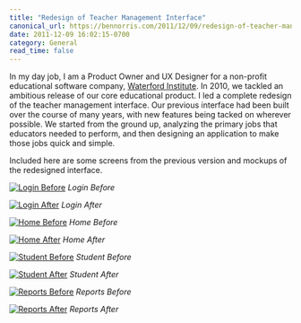 ```yaml
---
title: "Redesign of Teacher Management Interface"
canonical_url: https://bennorris.com/2011/12/09/redesign-of-teacher-management-interface
date: 2011-12-09 16:02:15-0700
category: General
read_time: false
---
```


In my day job, I am a Product Owner and UX Designer for a non-profit educational software company, [Waterford Institute](https://www.waterford.org). In 2010, we tackled an ambitious release of our core educational product. I led a complete redesign of the teacher management interface. Our previous interface had been built over the course of many years, with new features being tacked on wherever possible. We started from the ground up, analyzing the primary jobs that educators needed to perform, and then designing an application to make those jobs quick and simple.

Included here are some screens from the previous version and mockups of the redesigned interface.

[![Login Before](https://media.bennorris.com/images/bennorris/uploads/2019/a0fa4f849c.png "Login Before")](https://media.bennorris.com/images/bennorris/uploads/2019/a0fa4f849c.png)
*Login Before*

[![Login After](https://media.bennorris.com/images/bennorris/uploads/2019/7544da036e.png "Login After")](https://media.bennorris.com/images/bennorris/uploads/2019/7544da036e.png)
*Login After*

[![Home Before](https://media.bennorris.com/images/bennorris/uploads/2019/84fa1918a7.png "Home Before")](https://media.bennorris.com/images/bennorris/uploads/2019/84fa1918a7.png)
*Home Before*

[![Home After](https://media.bennorris.com/images/bennorris/uploads/2019/c3b58f3715.png "Home After")](https://media.bennorris.com/images/bennorris/uploads/2019/c3b58f3715.png)
*Home After*

[![Student Before](https://media.bennorris.com/images/bennorris/uploads/2019/0514576ca8.png "Student Before")](https://media.bennorris.com/images/bennorris/uploads/2019/0514576ca8.png)
*Student Before*

[![Student After](https://media.bennorris.com/images/bennorris/uploads/2019/fae95cb1ac.png "Student After")](https://media.bennorris.com/images/bennorris/uploads/2019/fae95cb1ac.png)
*Student After*

[![Reports Before](https://media.bennorris.com/images/bennorris/uploads/2019/d92c387817.png "Reports Before")](https://media.bennorris.com/images/bennorris/uploads/2019/d92c387817.png)
*Reports Before*

[![Reports After](https://media.bennorris.com/images/bennorris/uploads/2019/652d96c9c7.png "Reports After")](https://media.bennorris.com/images/bennorris/uploads/2019/652d96c9c7.png)
*Reports After*
